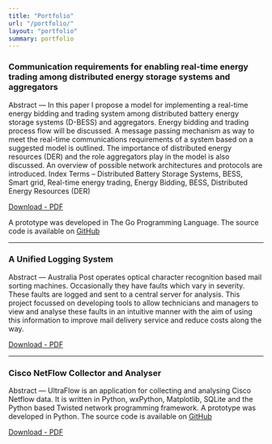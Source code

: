 ```yaml
---
title: "Portfolio"
url: "/portfolio/"
layout: "portfolio"
summary: portfolio
---
```


### Communication requirements for enabling real-time energy trading among distributed energy storage systems and aggregators

Abstract — In this paper I propose a model for implementing a real-time energy bidding and trading system among distributed battery energy storage systems (D-BESS) and aggregators.
Energy bidding and trading process flow will be discussed. A message passing mechanism as way to meet the real-time communications requirements of a system based on a suggested model is outlined. The importance of distributed energy resources (DER) and the role aggregators play in the model is
also discussed. An overview of possible network architectures
and protocols are introduced. Index Terms – Distributed Battery Storage Systems, BESS,
Smart grid, Real-time energy trading, Energy Bidding, BESS, Distributed Energy Resources (DER)

[Download - PDF](/img/conference_paper_antony_mapfumo.pdf)

A prototype was developed in The Go Programming Language. The source code is available on [GitHub](https://github.com/mapfumo/energy-trading-golang)

---

### A Unified Logging System

Abstract — Australia Post operates optical character recognition based mail sorting machines. Occasionally they have faults which vary in severity. These faults are logged and sent to a central server for analysis. This project focussed on developing tools to allow technicians and managers to view and analyse these faults in an intuitive manner with the aim of using this information to improve mail delivery service and reduce costs along the way.

[Download - PDF](/img/logging_system.pdf)

---

### Cisco NetFlow Collector and Analyser

Abstract — UltraFlow is an application for collecting and analysing Cisco Netflow data. It
is written in Python, wxPython, Matplotlib, SQLite and the Python based Twisted network
programming framework.
A prototype was developed in Python. The source code is available on [GitHub](https://github.com/mapfumo/netflow)

[Download - PDF](/img/netflow.pdf)
